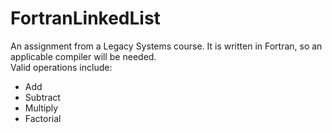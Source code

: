 # FortranLinkedList
An assignment from a Legacy Systems course. It is written in Fortran, so an applicable compiler will be needed.  
Valid operations include:  
- Add  
- Subtract  
- Multiply  
- Factorial  
